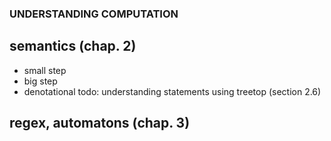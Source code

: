 ### UNDERSTANDING COMPUTATION

## semantics (chap. 2)
- small step
- big step
- denotational 
todo:
	understanding statements using treetop (section 2.6)
## regex, automatons (chap. 3)


